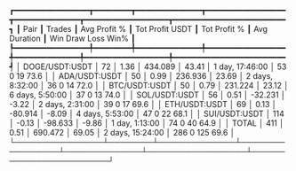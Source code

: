 ┏━━━━━━━━━━━━━━━━┳━━━━━━━━┳━━━━━━━━━━━━━━┳━━━━━━━━━━━━━━━━━┳━━━━━━━━━━━━━━┳━━━━━━━━━━━━━━━━━━┳━━━━━━━━━━━━━━━━━━━━━━━━┓
┃           Pair ┃ Trades ┃ Avg Profit % ┃ Tot Profit USDT ┃ Tot Profit % ┃     Avg Duration ┃  Win  Draw  Loss  Win% ┃
┡━━━━━━━━━━━━━━━━╇━━━━━━━━╇━━━━━━━━━━━━━━╇━━━━━━━━━━━━━━━━━╇━━━━━━━━━━━━━━╇━━━━━━━━━━━━━━━━━━╇━━━━━━━━━━━━━━━━━━━━━━━━┩
│ DOGE/USDT:USDT │     72 │         1.36 │         434.089 │        43.41 │  1 day, 17:46:00 │   53     0    19  73.6 │
│  ADA/USDT:USDT │     50 │         0.99 │         236.936 │        23.69 │  2 days, 8:32:00 │   36     0    14  72.0 │
│  BTC/USDT:USDT │     50 │         0.79 │         231.224 │        23.12 │  6 days, 5:50:00 │   37     0    13  74.0 │
│  SOL/USDT:USDT │     56 │         0.51 │         -32.231 │        -3.22 │  2 days, 2:31:00 │   39     0    17  69.6 │
│  ETH/USDT:USDT │     69 │         0.13 │         -80.914 │        -8.09 │  4 days, 5:53:00 │   47     0    22  68.1 │
│  SUI/USDT:USDT │    114 │        -0.13 │         -98.633 │        -9.86 │   1 day, 1:13:00 │   74     0    40  64.9 │
│          TOTAL │    411 │         0.51 │         690.472 │        69.05 │ 2 days, 15:24:00 │  286     0   125  69.6 │
└────────────────┴────────┴──────────────┴─────────────────┴──────────────┴──────────────────┴────────────────────────┘
